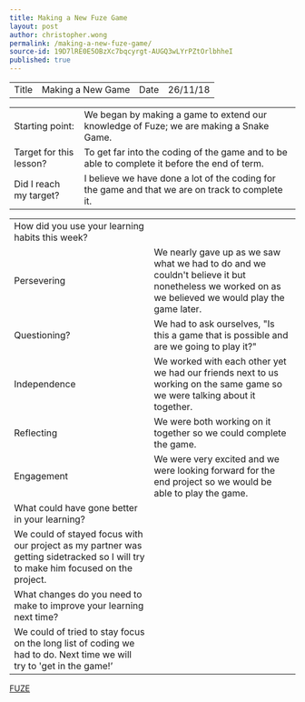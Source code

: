 ```yaml
---
title: Making a New Fuze Game
layout: post
author: christopher.wong
permalink: /making-a-new-fuze-game/
source-id: 19D7lRE0E5OBzXc7bqcyrgt-AUGQ3wLYrPZtOrlbhheI
published: true
---
```

<table>
  <tr>
    <td>Title</td>
    <td>Making a New Game</td>
    <td>Date</td>
    <td>26/11/18</td>
  </tr>
</table>


<table>
  <tr>
    <td>Starting point:</td>
    <td>We began by making a game to extend our knowledge of Fuze; we are making a Snake Game.</td>
  </tr>
  <tr>
    <td>Target for this lesson?</td>
    <td>To get far into the coding of the game and to be able to complete it before the end of term.</td>
  </tr>
  <tr>
    <td>Did I reach my target? </td>
    <td>I believe we have done a lot of the coding for the game and that we are on track to complete it.</td>
  </tr>
</table>


<table>
  <tr>
    <td>How did you use your learning habits this week?</td>
    <td></td>
  </tr>
  <tr>
    <td>Persevering</td>
    <td>We nearly gave up as we saw what we had to do and we couldn't believe it but nonetheless we worked on as we believed we would play the game later.</td>
  </tr>
  <tr>
    <td>Questioning?</td>
    <td>We had to ask ourselves, "Is this a game that is possible and are we going to play it?"</td>
  </tr>
  <tr>
    <td>Independence</td>
    <td>We worked with each other yet we had our friends next to us working on the same game so we were talking about it together.</td>
  </tr>
  <tr>
    <td>Reflecting</td>
    <td>We were both working on it together so we could complete the game.</td>
  </tr>
  <tr>
    <td>Engagement</td>
    <td>We were very excited and we were looking forward for the end project so we would be able to play the game.</td>
  </tr>
  <tr>
    <td>What could have gone better in your learning?</td>
    <td></td>
  </tr>
  <tr>
    <td>We could of stayed focus with our project as my partner was getting sidetracked so I will try to make him focused on the project.</td>
    <td></td>
  </tr>
  <tr>
    <td>What changes do you need to make to improve your learning next time?</td>
    <td></td>
  </tr>
  <tr>
    <td>We could of tried to stay focus on the long list of coding we had to do. Next time we will try to 'get in the game!’</td>
    <td></td>
  </tr>
</table>


[FUZE](https://www.fuze.co.uk)

